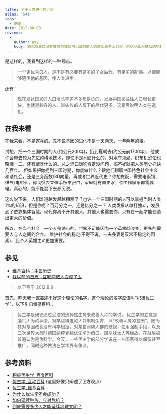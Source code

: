 ```yaml
---
title: 关于人类进化的讨论
alias: '541'
tags:
  - 随笔
date: 2012-08-08
reviews:
  -
    author: Wxy
    body: 貌似现在还没有准确的理论可以证明某人的基因是多么的好，所以以此为基础的积极优生学就是扯淡。倒是可以来点被动的，每个人都有平等的生孩子的权利（被计划生育限制除外），毕竟可以多带来点不同的人所以生下来再说，然后加强后天教育。优育比优生靠谱的多。
---
```


是这样的，我看到这样的一种观点。

> 一个更优秀的人，是不是有必要有更多的子女后代，有更多的配偶。以便能够遗传他的基因，使人类进步。

还有：

> 现在发达国家的人口增长率差不多都是负的，发展中国家往往人口增长更快。也就是越穷的人、越失败的人留下的后代更多，这是否说明人类在退化。

## 在我来看

在我来看，不是这样的。先不说基因的进化不是一天两天，一年两年的事。

试想，把一个三国时期的人(约公元200年)，扔到夏朝去(约公元前1700年)，他或许会带去较为先进的耕地技术，即使不是木匠什么的，对水车浇灌、织布机恐怕也略懂一二，还有武器什么的。总之混口饭吃肯定没问题，搞不好就把人类历史托快几百年。
但如果把你扔到三国时期，你能做什么？跟他们聊聊中国特色社会主义和谐社会，还是三角函数/3D向量，再或者世界近代史？你想做饭，需要电饭锅、煤气/电磁炉，你习惯衣来伸手饭来张口，家里就有自来水，你工作娱乐都需要电。真心的，能不能混下去都另说。

这么说下来，人们难道越发展越糟糕了？也许一个三国时期的人可以掌握当时人类1%的知识，但是你呢？百万分之一，还是亿分之一？
人类发展从单打独斗，发展到了依靠集体智慧。现代你离不开其他人，其他人也需要你，只有在一起才能创造出更大的价值。

所以，在当今社会，一个人是渺小的。世界不可能因为一个英雄就改变，更多的需要人与人之间的合作。
维护社会的稳定(不得不说，一夫多妻是灰常不稳定的因素)，比个人英雄主义更加重要。

## 参见

* [维基百科：中国历史](http://zh.wikipedia.org/wiki/%E4%B8%AD%E5%9B%BD%E5%8E%86%E5%8F%B2)
* [我以前的日志：互联网把人变傻了么](http://jyprince.me/note/378)

> 以下写于 2012.8.9

首先，昨天我一直描述不好这个理论的名字，这个理论的名字应该叫“积极优生学”，以下引自维基百科：

> 优生学是研究通过受控的选择性生育来改善人种的学说。
>   优生学的立意是通过人为的手段，对某些特定的人群限制生育，以“改善人类的基因”。因为其对基因改善没有科学根据，对某些弱势人群的歧视，使用强制手段，以及二次世界大战时德国纳粹党藉优生学为借口，屠杀犹太人等缘故，在战后被普遍认为是伪科学。今天，一些优生学的部分学说在一些国家得以保留甚至推广，同时这种做法在学术界有争议。

## 参考资料

* [积极优生学_百度百科](http://baike.baidu.com/view/2505713.htm)
* [优生学_互动百科](http://www.hudong.com/wiki/%E4%BC%98%E7%94%9F%E5%AD%A6) (这里好像只阐述了正方观点)
* [优生学_维基百科](http://zh.wikipedia.org/wiki/%E5%84%AA%E7%94%9F%E5%AD%B8)
* [为什么优生学不会成功？](http://www.guokr.com/article/303408/)
* [如何延续种族，应对危机？](http://www.guokr.com/article/157740/)
* [到底需要多少人才能延续地球文明？](http://www.guokr.com/question/301922/)
